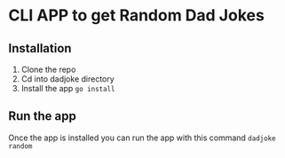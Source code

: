 # CLI APP to get Random Dad Jokes

## Installation

1. Clone the repo
2. Cd into dadjoke directory
3. Install the app `go install`

## Run the app

Once the app is installed you can run the app with this command
`dadjoke random`
